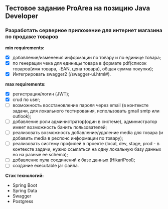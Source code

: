 ## Тестовое задание ProArea на позицию Java Developer
### Разработать серверное приложение для интернет магазина по продаже товаров
**min requirements:**
- [x] добавление/изменения информации по товару и по единице товара;
- [x] по генерации чека для единицы товара в формате pdf(список товаров(имя товара, -EAN, цена товара), общая сумма покупки);
- [x] Интегрировать swagger2 (/swagger-ui.html#).

**max requirements:**
- [x] регистрация/логин (JWT);
- [x] crud по user;
- [ ] возможность восстановление пароля через email (в контексте задачи, для локального тестирования, использовать gmail smtp или outlook);
- [ ] добавление роли администратор(один в системе), администратор имеет возможность банить пользователей;
- [ ] реализовать возможность добавление/удаление media для товара (и добавить media в респонс информации по товару);
- [ ] реализовать систему профилей в проекте (local, dev, stage, prod - в контексте задачи, нужно ссылаться на  одну локальную базу данных но на разные ее schema);
- [ ] добавление пула соединений к базе данных (HikariPool);
- [ ] создание executable jar файла.

**Стэк технологий:**
- Spring Boot
- Spring Data
- Swagger
- Postgress
